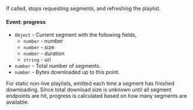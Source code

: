 If called, stops requesting segments, and refreshing the playlist.

#### Event: progress
* `Object` - Current segment with the following fields,
  - `number` - number
  - `number` - size
  - `number` - duration
  - `string` - url
* `number` - Total number of segments.
* `number` - Bytes downloaded up to this point.

For static non-live playlists, emitted each time a segment has finished downloading. Since total download size is unknown until all segment endpoints are hit, progress is calculated based on how many segments are available.